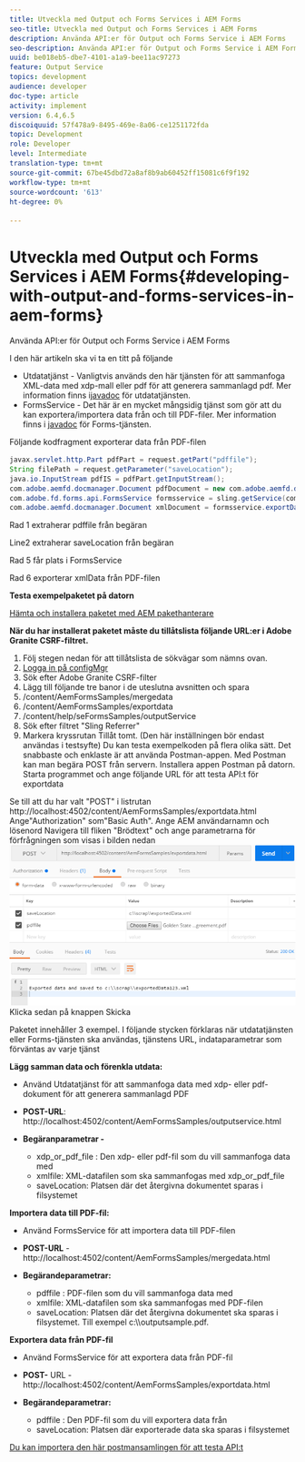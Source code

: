 ```yaml
---
title: Utveckla med Output och Forms Services i AEM Forms
seo-title: Utveckla med Output och Forms Services i AEM Forms
description: Använda API:er för Output och Forms Service i AEM Forms
seo-description: Använda API:er för Output och Forms Service i AEM Forms
uuid: be018eb5-dbe7-4101-a1a9-bee11ac97273
feature: Output Service
topics: development
audience: developer
doc-type: article
activity: implement
version: 6.4,6.5
discoiquuid: 57f478a9-8495-469e-8a06-ce1251172fda
topic: Development
role: Developer
level: Intermediate
translation-type: tm+mt
source-git-commit: 67be45dbd72a8af8b9ab60452ff15081c6f9f192
workflow-type: tm+mt
source-wordcount: '613'
ht-degree: 0%

---
```



# Utveckla med Output och Forms Services i AEM Forms{#developing-with-output-and-forms-services-in-aem-forms}

Använda API:er för Output och Forms Service i AEM Forms

I den här artikeln ska vi ta en titt på följande

* Utdatatjänst - Vanligtvis används den här tjänsten för att sammanfoga XML-data med xdp-mall eller pdf för att generera sammanlagd pdf. Mer information finns i[javadoc](https://helpx.adobe.com/experience-manager/6-5/forms/javadocs/index.html?com/adobe/fd/output/api/OutputService.html) för utdatatjänsten.
* FormsService - Det här är en mycket mångsidig tjänst som gör att du kan exportera/importera data från och till PDF-filer. Mer information finns i [javadoc](https://helpx.adobe.com/experience-manager/6-5/forms/javadocs/index.html?com/adobe/fd/forms/api/class-use/FormsService.html) för Forms-tjänsten.


Följande kodfragment exporterar data från PDF-filen

```java
javax.servlet.http.Part pdfPart = request.getPart("pdffile");
String filePath = request.getParameter("saveLocation");
java.io.InputStream pdfIS = pdfPart.getInputStream();
com.adobe.aemfd.docmanager.Document pdfDocument = new com.adobe.aemfd.docmanager.Document(pdfIS);
com.adobe.fd.forms.api.FormsService formsservice = sling.getService(com.adobe.fd.forms.api.FormsService.class);
com.adobe.aemfd.docmanager.Document xmlDocument = formsservice.exportData(pdfDocument,com.adobe.fd.forms.api.DataFormat.Auto);
```

Rad 1 extraherar pdffile från begäran

Line2 extraherar saveLocation från begäran

Rad 5 får plats i FormsService

Rad 6 exporterar xmlData från PDF-filen

**Testa exempelpaketet på datorn**

[Hämta och installera paketet med AEM pakethanterare](assets/outputandformsservice.zip)




**När du har installerat paketet måste du tillåtslista följande URL:er i Adobe Granite CSRF-filtret.**

1. Följ stegen nedan för att tillåtslista de sökvägar som nämns ovan.
1. [Logga in på configMgr](http://localhost:4502/system/console/configMgr)
1. Sök efter Adobe Granite CSRF-filter
1. Lägg till följande tre banor i de uteslutna avsnitten och spara
1. /content/AemFormsSamples/mergedata
1. /content/AemFormsSamples/exportdata
1. /content/help/seFormsSamples/outputService
1. Sök efter filtret &quot;Sling Referrer&quot;
1. Markera kryssrutan Tillåt tomt. (Den här inställningen bör endast användas i testsyfte)
Du kan testa exempelkoden på flera olika sätt. Det snabbaste och enklaste är att använda Postman-appen. Med Postman kan man begära POST från servern. Installera appen Postman på datorn.
Starta programmet och ange följande URL för att testa API:t för exportdata

Se till att du har valt &quot;POST&quot; i listrutan
http://localhost:4502/content/AemFormsSamples/exportdata.html
Ange&quot;Authorization&quot; som&quot;Basic Auth&quot;. Ange AEM användarnamn och lösenord
Navigera till fliken &quot;Brödtext&quot; och ange parametrarna för förfrågningen som visas i bilden nedan
![export](assets/postexport.png)
Klicka sedan på knappen Skicka

Paketet innehåller 3 exempel. I följande stycken förklaras när utdatatjänsten eller Forms-tjänsten ska användas, tjänstens URL, indataparametrar som förväntas av varje tjänst

**Lägg samman data och förenkla utdata:**

* Använd Utdatatjänst för att sammanfoga data med xdp- eller pdf-dokument för att generera sammanlagd PDF
* **POST-URL**: http://localhost:4502/content/AemFormsSamples/outputservice.html
* **Begäranparametrar -**

   * xdp_or_pdf_file : Den xdp- eller pdf-fil som du vill sammanfoga data med
   * xmlfile: XML-datafilen som ska sammanfogas med xdp_or_pdf_file
   * saveLocation: Platsen där det återgivna dokumentet sparas i filsystemet

**Importera data till PDF-fil:**
* Använd FormsService för att importera data till PDF-filen
* **POST-URL** - http://localhost:4502/content/AemFormsSamples/mergedata.html
* **Begärandeparametrar:**

   * pdffile : PDF-filen som du vill sammanfoga data med
   * xmlfile: XML-datafilen som ska sammanfogas med PDF-filen
   * saveLocation: Platsen där det återgivna dokumentet ska sparas i filsystemet. Till exempel c:\\\outputsample.pdf.

**Exportera data från PDF-fil**
* Använd FormsService för att exportera data från PDF-fil
* **POST-** URL - http://localhost:4502/content/AemFormsSamples/exportdata.html
* **Begärandeparametrar:**

   * pdffile : Den PDF-fil som du vill exportera data från
   * saveLocation: Platsen där exporterade data ska sparas i filsystemet

[Du kan importera den här postmansamlingen för att testa API:t](assets/document-services-postman-collection.json)

